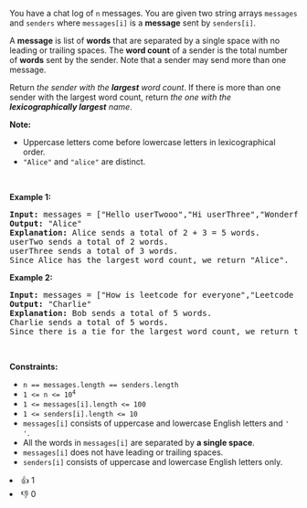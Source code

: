 <p>You have a chat log of <code>n</code> messages. You are given two string arrays <code>messages</code> and <code>senders</code> where <code>messages[i]</code> is a <strong>message</strong> sent by <code>senders[i]</code>.</p>

<p>A <strong>message</strong> is list of <strong>words</strong> that are separated by a single space with no leading or trailing spaces. The <strong>word count</strong> of a sender is the total number of <strong>words</strong> sent by the sender. Note that a sender may send more than one message.</p>

<p>Return <em>the sender with the <strong>largest</strong> word count</em>. If there is more than one sender with the largest word count, return <em>the one with the <strong>lexicographically largest</strong> name</em>.</p>

<p><strong>Note:</strong></p>

<ul>
	<li>Uppercase letters come before lowercase letters in lexicographical order.</li>
	<li><code>&quot;Alice&quot;</code> and <code>&quot;alice&quot;</code> are distinct.</li>
</ul>

<p>&nbsp;</p>
<p><strong>Example 1:</strong></p>

<pre>
<strong>Input:</strong> messages = [&quot;Hello userTwooo&quot;,&quot;Hi userThree&quot;,&quot;Wonderful day Alice&quot;,&quot;Nice day userThree&quot;], senders = [&quot;Alice&quot;,&quot;userTwo&quot;,&quot;userThree&quot;,&quot;Alice&quot;]
<strong>Output:</strong> &quot;Alice&quot;
<strong>Explanation:</strong> Alice sends a total of 2 + 3 = 5 words.
userTwo sends a total of 2 words.
userThree sends a total of 3 words.
Since Alice has the largest word count, we return &quot;Alice&quot;.
</pre>

<p><strong>Example 2:</strong></p>

<pre>
<strong>Input:</strong> messages = [&quot;How is leetcode for everyone&quot;,&quot;Leetcode is useful for practice&quot;], senders = [&quot;Bob&quot;,&quot;Charlie&quot;]
<strong>Output:</strong> &quot;Charlie&quot;
<strong>Explanation:</strong> Bob sends a total of 5 words.
Charlie sends a total of 5 words.
Since there is a tie for the largest word count, we return the sender with the lexicographically larger name, Charlie.</pre>

<p>&nbsp;</p>
<p><strong>Constraints:</strong></p>

<ul>
	<li><code>n == messages.length == senders.length</code></li>
	<li><code>1 &lt;= n &lt;= 10<sup>4</sup></code></li>
	<li><code>1 &lt;= messages[i].length &lt;= 100</code></li>
	<li><code>1 &lt;= senders[i].length &lt;= 10</code></li>
	<li><code>messages[i]</code> consists of uppercase and lowercase English letters and <code>&#39; &#39;</code>.</li>
	<li>All the words in <code>messages[i]</code> are separated by <strong>a single space</strong>.</li>
	<li><code>messages[i]</code> does not have leading or trailing spaces.</li>
	<li><code>senders[i]</code> consists of uppercase and lowercase English letters only.</li>
</ul>
<div><li>👍 1</li><li>👎 0</li></div>